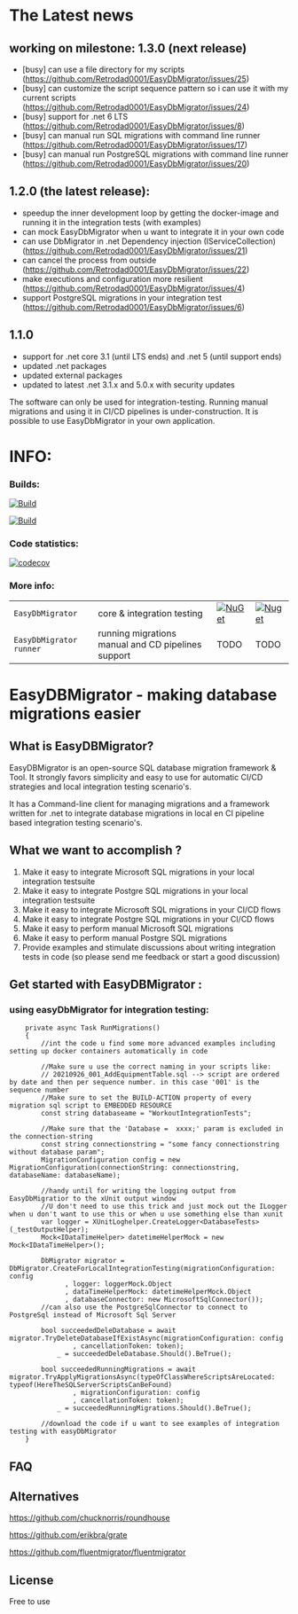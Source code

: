 # The Latest news 

## working on milestone: 1.3.0 (next release)
- [busy] can use a file directory for my scripts (https://github.com/Retrodad0001/EasyDbMigrator/issues/25)
- [busy] can customize the script sequence pattern so i can use it with my current scripts (https://github.com/Retrodad0001/EasyDbMigrator/issues/24)
- [busy] support for .net 6 LTS (https://github.com/Retrodad0001/EasyDbMigrator/issues/8)
- [busy] can manual run SQL migrations with command line runner (https://github.com/Retrodad0001/EasyDbMigrator/issues/17)
- [busy] can manual run PostgreSQL migrations with command line runner (https://github.com/Retrodad0001/EasyDbMigrator/issues/20)

## 1.2.0 (the latest release):
- speedup the inner development loop by getting the docker-image and running it in the integration tests (with examples)
- can mock EasyDbMigrator when u want to integrate it in your own code
- can use DbMigrator in .net Dependency injection (IServiceCollection) (https://github.com/Retrodad0001/EasyDbMigrator/issues/21)
- can cancel the process from outside (https://github.com/Retrodad0001/EasyDbMigrator/issues/22)
- make executions and configuration more resilient (https://github.com/Retrodad0001/EasyDbMigrator/issues/4)
- support PostgreSQL migrations in your integration test (https://github.com/Retrodad0001/EasyDbMigrator/issues/6)
 
## 1.1.0
 - support for .net core 3.1 (until LTS ends) and .net 5 (until support ends)
 - updated .net packages
 - updated external packages
 - updated to latest .net 3.1.x and 5.0.x with security updates

The software can only be used for integration-testing. Running manual migrations and using it in CI/CD pipelines is under-construction. 
It is possible to use EasyDbMigrator in your own application.

# INFO:

### Builds:
[![Build](https://github.com/Retrodad0001/EasyDbMigrator/actions/workflows/CD.yml/badge.svg)](https://github.com/Retrodad0001/EasyDbMigrator/actions/workflows/CD.yml)

[![Build](https://github.com/Retrodad0001/EasyDbMigrator/actions/workflows/codeql-analysis-weekly.yml/badge.svg)](https://github.com/Retrodad0001/EasyDbMigrator/actions/workflows/codeql-analysis-weekly.yml)

### Code statistics:
[![codecov](https://codecov.io/gh/Retrodad0001/easydbmigrator/branch/master/graph/badge.svg?token=JWYWLP98IW)](https://codecov.io/gh/Retrodad0001/easydbmigrator)

### More info:

|         |       |       |        |
| ------- | ----- | ----- | -----  |
| `EasyDbMigrator` | core & integration testing |[![NuGet](https://img.shields.io/nuget/v/Retrodad.EasyDbMigrator.svg)](https://www.nuget.org/packages/Retrodad.EasyDbMigrator/) | [![Nuget](https://img.shields.io/nuget/dt/Retrodad.EasyDbMigrator.svg)](https://www.nuget.org/packages/Retrodad.EasyDbMigrator/) |
| `EasyDbMigrator runner` | running migrations manual and CD pipelines support  | TODO | TODO |

# EasyDBMigrator - making database migrations easier

## What is EasyDBMigrator?

EasyDBMigrator is an open-source SQL database migration framework & Tool. It strongly favors simplicity and easy to use for automatic CI/CD strategies and local integration testing scenario's. 

It has a Command-line client for managing migrations and a framework written for .net to integrate database migrations in local en CI pipeline based integration testing scenario's.
    
## What we want to accomplish ?

1. Make it easy to integrate Microsoft SQL migrations in your local integration testsuite
2. Make it easy to integrate Postgre SQL migrations in your local integration testsuite
3. Make it easy to integrate Microsoft SQL migrations in your CI/CD flows
4. Make it easy to integrate Postgre SQL migrations in your CI/CD flows
5. Make it easy to perform manual Microsoft SQL migrations
6. Make it easy to perform manual Postgre SQL migrations
7. Provide examples and stimulate discussions about writing integration tests in code (so please send me feedback or start a good discussion)

## Get started with EasyDBMigrator :

### using easyDbMigrator for integration testing:

        private async Task RunMigrations()
        {
            //int the code u find some more advanced examples including setting up docker containers automatically in code

            //Make sure u use the correct naming in your scripts like:
            // 20210926_001_AddEquipmentTable.sql --> script are ordered by date and then per sequence number. in this case '001' is the sequence number
            //Make sure to set the BUILD-ACTION property of every migration sql script to EMBEDDED RESOURCE
            const string databaseame = "WorkoutIntegrationTests";
            
            //Make sure that the 'Database =  xxxx;' param is excluded in the connection-string
            const string connectionstring = "some fancy connectionstring without database param";
            MigrationConfiguration config = new MigrationConfiguration(connectionString: connectionstring, databaseName: databaseName);

            //handy until for writing the logging output from EasyDbMigratior to the xUnit output window
            //U don't need to use this trick and just mock out the ILogger when u don't want to use this or when u use something else than xunit
            var logger = XUnitLoghelper.CreateLogger<DatabaseTests>(_testOutputHelper);
            Mock<IDataTimeHelper> datetimeHelperMock = new Mock<IDataTimeHelper>();

            DbMigrator migrator = DbMigrator.CreateForLocalIntegrationTesting(migrationConfiguration: config
                  , logger: loggerMock.Object
                  , dataTimeHelperMock: datetimeHelperMock.Object
                  , databaseConnector: new MicrosoftSqlConnector()); 
            //can also use the PostgreSqlConnector to connect to PostgreSql instead of Microsoft Sql Server

            bool succeededDeleDatabase = await migrator.TryDeleteDatabaseIfExistAsync(migrationConfiguration: config
                    , cancellationToken: token);
                _ = succeededDeleDatabase.Should().BeTrue();

            bool succeededRunningMigrations = await migrator.TryApplyMigrationsAsync(typeOfClassWhereScriptsAreLocated: typeof(HereTheSQLServerScriptsCanBeFound)
                    , migrationConfiguration: config
                    , cancellationToken: token);
                _ = succeededRunningMigrations.Should().BeTrue();
            
            //download the code if u want to see examples of integration testing with easyDbMigrator
        }

## FAQ


## Alternatives
https://github.com/chucknorris/roundhouse

https://github.com/erikbra/grate

https://github.com/fluentmigrator/fluentmigrator

## License
Free to use
